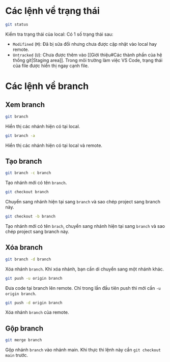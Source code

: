# Các lệnh về trạng thái

```bash
git status
```
Kiểm tra trạng thái của local: Có 1 số trạng thái sau:
- `Modifined` (`M`): Đã bị sửa đổi nhưng chưa được cập nhật vào local hay remote.
- `Untracked` (`U`): Chưa được thêm vào [[Giới thiệu#Các thành phần của hệ thống git|Staging area]].
Trong môi trường làm việc VS Code, trạng thái của file được hiển thị ngay cạnh file.

# Các lệnh về branch

## Xem branch

```bash
git branch
```
Hiển thị các nhánh hiện có tại local.

```bash
git branch -a
```
Hiển thị các nhánh hiện có tại local và remote.

## Tạo branch

```bash
git branch -c branch
```
Tạo nhánh mới có tên `branch`.

```bash
git checkout branch
```
Chuyển sang nhánh hiện tại sang `branch` và sao chép project sang branch này.

```bash
git checkout -b branch
```
Tạo nhánh mới có tên `brach`, chuyển sang nhánh hiện tại sang `branch` và sao chép project sang branch này.

## Xóa branch

```bash
git branch -d branch
```
Xóa nhánh `branch`. Khi xóa nhánh, bạn cần di chuyển sang một nhánh khác.

```bash
git push -u origin branch
```
Đưa code tại branch lên remote. Chỉ trong lần đầu tiên push thì mới cần `-u origin branch`.

```bash
git push -d origin branch
```
Xóa nhánh `branch` của remote.

## Gộp branch

```bash
git merge branch
```
Gộp nhánh `branch` vào nhánh main. Khi thực thi lệnh này cần `git checkout main` trước.

